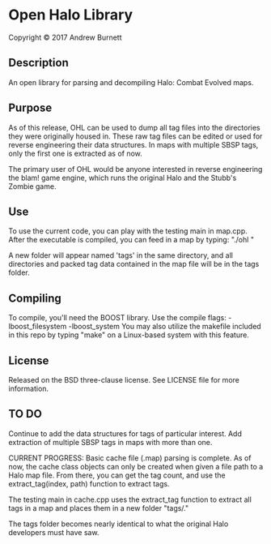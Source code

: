 # Open Halo Library
Copyright &copy; 2017 Andrew Burnett

## Description

An open library for parsing and decompiling Halo: Combat Evolved maps.

## Purpose

As of this release, OHL can be used to dump all tag files into the directories they were originally housed in.
These raw tag files can be edited or used for reverse engineering their data structures.
In maps with multiple SBSP tags, only the first one is extracted as of now.

The primary user of OHL would be anyone interested in reverse engineering
the blam! game engine, which runs the original Halo and the Stubb's Zombie game.

## Use

To use the current code, you can play with the testing main in map.cpp.
After the executable is compiled, you can feed in a map by typing:
"./ohl <path to mapfile>"

A new folder will appear named 'tags' in the same directory, and all directories and packed tag
data contained in the map file will be in the tags folder.

## Compiling

To compile, you'll need the BOOST library.
Use the compile flags: -lboost_filesystem -lboost_system
You may also utilize the makefile included in this repo by typing "make"
on a Linux-based system with this feature.

## License

Released on the BSD three-clause license. See LICENSE file for more information.

## TO DO

Continue to add the data structures for tags of particular interest.
Add extraction of multiple SBSP tags in maps with more than one.

CURRENT PROGRESS:
Basic cache file (.map) parsing is complete.
As of now, the cache class objects can only be created when given a
file path to a Halo map file. From there, you can get the tag count,
and use the extract_tag(index, path) function to extract tags.

The testing main in cache.cpp uses the extract_tag function to extract all
tags in a map and places them in a new folder "tags/."

The tags folder becomes nearly identical to what the original Halo
developers must have saw.
